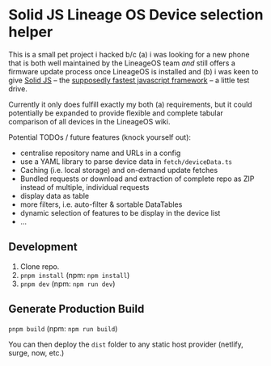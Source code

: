 # Solid JS Lineage OS Device selection helper

This is a small pet project i hacked b/c (a) i was looking for a new phone that is both well maintained by the LineageOS team *and* still offers a firmware update process once LineageOS is installed and (b) i was keen to give [Solid JS](https://www.solidjs.com/) – the [supposedly fastest javascript framework](https://javascript.plainenglish.io/javascript-frameworks-performance-comparison-2020-cd881ac21fce) – a little test drive.

Currently it only does fulfill exactly my both (a) requirements, but it could potentially be expanded to provide flexible and complete tabular comparison of all devices in the LineageOS wiki.

Potential TODOs / future features (knock yourself out):
- centralise repository name and URLs in a config
- use a YAML library to parse device data in `fetch/deviceData.ts`
- Caching (i.e. local storage) and on-demand update fetches
- Bundled requests or download and extraction of complete repo as ZIP instead of multiple, individual requests
- display data as table
- more filters, i.e. auto-filter & sortable DataTables
- dynamic selection of features to be display in the device list
- …

## Development

1. Clone repo.
2. `pnpm install` (npm: `npm install`)
3. `pnpm dev` (npm: `npm run dev`)

## Generate Production Build

`pnpm build` (npm: `npm run build`)

You can then deploy the `dist` folder to any static host provider (netlify, surge, now, etc.)
